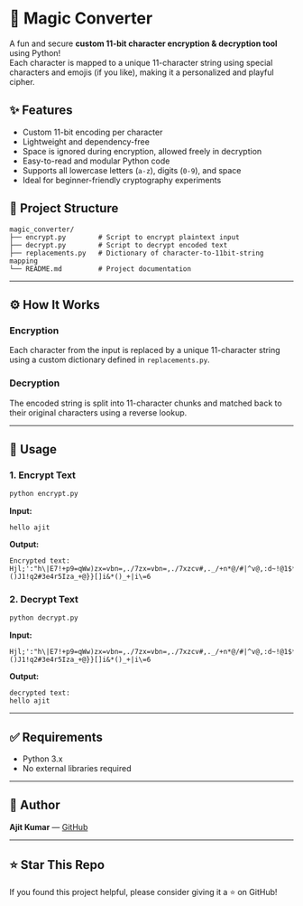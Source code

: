 # 🔐 Magic Converter

A fun and secure **custom 11-bit character encryption & decryption tool** using Python!  
Each character is mapped to a unique 11-character string using special characters and emojis (if you like), making it a personalized and playful cipher.

## ✨ Features

- Custom 11-bit encoding per character
- Lightweight and dependency-free
- Space is ignored during encryption, allowed freely in decryption
- Easy-to-read and modular Python code
- Supports all lowercase letters (`a-z`), digits (`0-9`), and space
- Ideal for beginner-friendly cryptography experiments



## 📂 Project Structure

```
magic_converter/
├── encrypt.py        # Script to encrypt plaintext input
├── decrypt.py        # Script to decrypt encoded text
├── replacements.py   # Dictionary of character-to-11bit-string mapping
└── README.md         # Project documentation
```

---

## ⚙️ How It Works

### Encryption
Each character from the input is replaced by a unique 11-character string using a custom dictionary defined in `replacements.py`.

### Decryption
The encoded string is split into 11-character chunks and matched back to their original characters using a reverse lookup.

---

## 🚀 Usage

### 1. Encrypt Text
```bash
python encrypt.py
```
**Input:**
```
hello ajit
```
**Output:**
```
Encrypted text:
Hjl;':"h\|E7!+p9=qWw)zx=vbn=,./7zx=vbn=,./7xzcv#,._/+n*@/#|^v@,:d~!@1$*2&*()J1!q2#3e4r5Iza_+@}}[]i&*()_+|i\=6
```

### 2. Decrypt Text
```bash
python decrypt.py
```
**Input:**
```
Hjl;':"h\|E7!+p9=qWw)zx=vbn=,./7zx=vbn=,./7xzcv#,._/+n*@/#|^v@,:d~!@1$*2&*()J1!q2#3e4r5Iza_+@}}[]i&*()_+|i\=6
```
**Output:**
```
decrypted text:
hello ajit
```

---

## ✅ Requirements

- Python 3.x
- No external libraries required
---

## 👤 Author
 **Ajit Kumar** — [GitHub](https://github.com/ajit421)

---

## ⭐ Star This Repo
If you found this project helpful, please consider giving it a ⭐ on GitHub!

